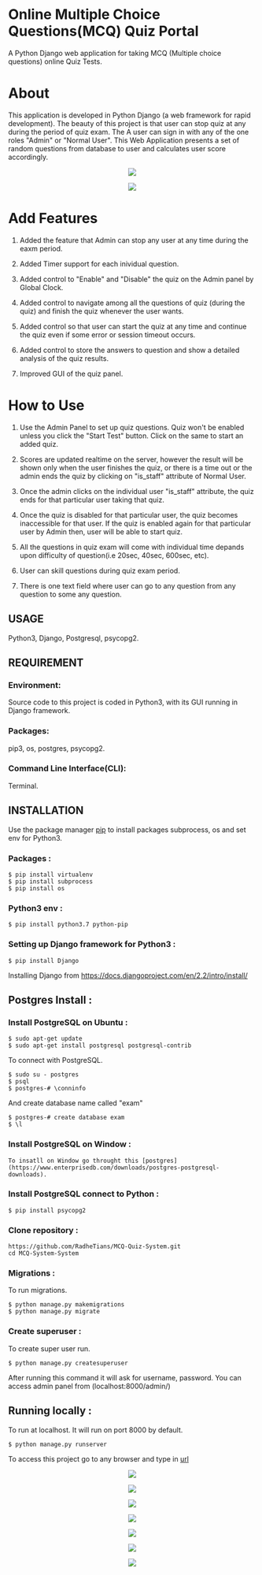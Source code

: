 # Online Multiple Choice Questions(MCQ) Quiz Portal

   A Python Django web application for taking MCQ (Multiple choice questions) online Quiz Tests.


# About

This application is developed in Python Django (a web framework for rapid development). The beauty of this project is that user can stop quiz at any during the period of quiz exam. The  A user can sign in with any of the one roles "Admin" or "Normal User". This Web Application presents a set of random questions from database to user and calculates user score accordingly.

<p align="center">
  <img src="Snapshot/111.png">
</p>

<p align="center">
  <img src="Snapshot/115.png">
</p>

# Add Features

1. Added the feature that Admin can stop any user at any time during the eaxm period.

2. Added Timer support for each inividual question.
 
3. Added control to "Enable" and "Disable" the quiz on the Admin panel by Global Clock.

4. Added control to navigate among all the questions of quiz (during the quiz) and finish the quiz whenever the user wants.

5. Added control so that user can start the quiz at any time and continue the quiz even if some error or session timeout occurs.

6. Added control to store the answers to question and show a detailed analysis of the quiz results.

7. Improved GUI of the quiz panel.

# How to Use

1. Use the Admin Panel to set up quiz questions. Quiz won't be enabled unless you click the "Start Test" button. Click on the same to start an added quiz.

2. Scores are updated realtime on the server, however the result will be shown only when the user finishes the quiz, or there is a time out or the admin ends the quiz by clicking on "is_staff" attribute of Normal User.

3. Once the admin clicks on the individual user "is_staff" attribute, the quiz ends for that particular user taking that quiz. 

4. Once the quiz is disabled for that particular user, the quiz becomes inaccessible for that user. If the quiz is enabled again for that particular user by Admin then, user will be able to start quiz.

5. All the questions in quiz exam will come with individual time depands upon difficulty of question(i.e 20sec, 40sec, 600sec, etc).

6. User can skill questions during quiz exam period.

7. There is one text field where user can go to any question from any question to some any question.

## USAGE
   
   Python3, Django, Postgresql, psycopg2.
   
## REQUIREMENT
 
### Environment:
  
   Source code to this project is coded in Python3, with its GUI running in Django framework.
 
 
### Packages:

   pip3, os, postgres, psycopg2.


### Command Line Interface(CLI):
  
   Terminal.
 
 
## INSTALLATION 
 
   Use the package manager [pip](https://pip.pypa.io/en/stable/) to install packages subprocess, os and set env for Python3.
 
### Packages :  

	$ pip install virtualenv
   	$ pip install subprocess
   	$ pip install os 

 
### Python3 env :

   	$ pip install python3.7 python-pip


### Setting up Django framework for Python3 :

   	$ pip install Django


   Installing Django from https://docs.djangoproject.com/en/2.2/intro/install/

## Postgres Install :

### Install PostgreSQL on Ubuntu :

	$ sudo apt-get update
	$ sudo apt-get install postgresql postgresql-contrib

To connect with PostgreSQL.
	
	$ sudo su - postgres
	$ psql
	$ postgres-# \conninfo

And create database name called "exam"

	$ postgres-# create database exam
	$ \l


### Install PostgreSQL on Window :

	To insatll on Window go throught this [postgres](https://www.enterprisedb.com/downloads/postgres-postgresql-downloads).

### Install PostgreSQL connect to Python :
	
	$ pip install psycopg2

### Clone repository :

	https://github.com/RadheTians/MCQ-Quiz-System.git
	cd MCQ-System-System

### Migrations :

To run migrations.

	$ python manage.py makemigrations
	$ python manage.py migrate

### Create superuser :

To create super user run.

	$ python manage.py createsuperuser

After running this command it will ask for username, password. You can access admin panel from (localhost:8000/admin/)

## Running locally :
 
To run at localhost. It will run on port 8000 by default.

	$ python manage.py runserver

To access this project go to any browser and type in [url](localhost:8000)

<p align="center">
  <img src="Snapshot/112.png">
</p>

<p align="center">
  <img src="Snapshot/113.png">
</p>

<p align="center">
  <img src="Snapshot/114.png">
</p>

<p align="center">
  <img src="Snapshot/116.png">
</p>

<p align="center">
  <img src="Snapshot/117.png">
</p>

<p align="center">
  <img src="Snapshot/118.png">
</p>

<p align="center">
  <img src="Snapshot/119.png">
</p>
